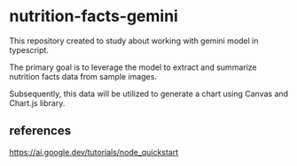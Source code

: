 # nutrition-facts-gemini
This repository created to study about working with gemini model in typescript.

The primary goal is to leverage the model to extract and summarize nutrition facts data from sample images. 

Subsequently, this data will be utilized to generate a chart using Canvas and Chart.js library.

## references
https://ai.google.dev/tutorials/node_quickstart
